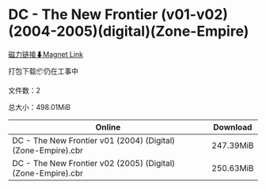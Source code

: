 # DC - The New Frontier (v01-v02)(2004-2005)(digital)(Zone-Empire)

[磁力链接⬇Magnet Link](magnet:?xt=urn:btih:ec4e2421b0decab3201753a44ca874cbc803815a&dn=DC%20-%20The%20New%20Frontier%20%28v01-v02%29%282004-2005%29%28digital%29%28Zone-Empire%29)

打包下载📦仍在工事中

文件数：2

总大小：498.01MiB

Online | Download
--- | ---
DC - The New Frontier v01 (2004) (Digital) (Zone-Empire).cbr | 247.39MiB
DC - The New Frontier v02 (2005) (Digital) (Zone-Empire).cbr | 250.63MiB
